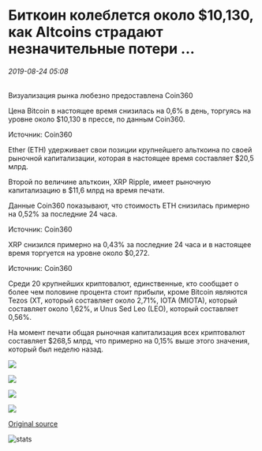 # Биткоин колеблется около $10,130, как Altcoins страдают незначительные потери ...

###### 2019-08-24 05:08

Визуализация рынка любезно предоставлена Coin360

Цена Bitcoin в настоящее время снизилась на 0,6% в день, торгуясь на уровне около $10,130 в прессе, по данным Coin360.

Источник: Coin360

Ether (ETH) удерживает свои позиции крупнейшего альткоина по своей рыночной капитализации, которая в настоящее время составляет $20,5 млрд.

Второй по величине альткоин, XRP Ripple, имеет рыночную капитализацию в $11,6 млрд на время печати.

Данные Coin360 показывают, что стоимость ETH снизилась примерно на 0,52% за последние 24 часа.

Источник: Coin360

XRP снизился примерно на 0,43% за последние 24 часа и в настоящее время торгуется на уровне около $0,272.

Источник: Coin360

Среди 20 крупнейших криптовалют, единственные, кто сообщает о более чем половине процента стоит прибыли, кроме Bitcoin являются Tezos (XT, который составляет около 2,71%, IOTA (MIOTA), который составляет около 1,62%, и Unus Sed Leo (LEO), который составляет 0,56%.

На момент печати общая рыночная капитализация всех криптовалют составляет $268,5 млрд, что примерно на 0,15% выше этого значения, который был неделю назад.

![](https://s3.cointelegraph.com/storage/uploads/view/13a357aaa7d4f228327a47cae1522e85.jpg)

![](https://s3.cointelegraph.com/storage/uploads/view/cbe2b2f27206ce80003dd7ef3b8f53fc.png)

![](https://s3.cointelegraph.com/storage/uploads/view/703a1a7977b47ac4f1f7d5a1cd537a12.png)

![](https://s3.cointelegraph.com/storage/uploads/view/33f2682707b9eaea4bf4326f4509658a.png)

[Original source](https://cointelegraph.com/news/bitcoin-hovers-around-10-130-as-altcoins-suffer-minor-losses)

![stats](https://c.statcounter.com/11760860/0/a89fa40b/1/ "stats")